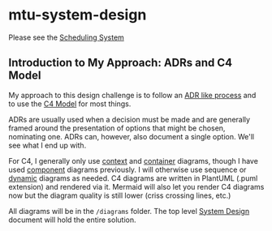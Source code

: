 # mtu-system-design

Please see the [Scheduling System](./scheduling-system.pdf)

## Introduction to My Approach: ADRs and C4 Model

My approach to this design challenge is to follow an [ADR like process](https://www.cognitect.com/blog/2011/11/15/documenting-architecture-decisions) and to use the [C4 Model](https://c4model.com/) for most things.

ADRs are usually used when a decision must be made and are generally framed around the presentation of options that might be chosen, nominating one. ADRs can, however, also document a single option. We'll see what I end up with.

For C4, I generally only use [context](https://c4model.com/diagrams/system-context) and [container](https://c4model.com/diagrams/container) diagrams, though I have used [component](https://c4model.com/diagrams/component) diagrams previously. I will otherwise use sequence or [dynamic](https://c4model.com/diagrams/dynamic) diagrams as needed. C4 diagrams are written in PlantUML (.puml extension) and rendered via it. Mermaid will also let you render C4 diagrams now but the diagram quality is still lower (criss crossing lines, etc.)

All diagrams will be in the `/diagrams` folder. The top level [System Design](./design.md) document will hold the entire solution.

